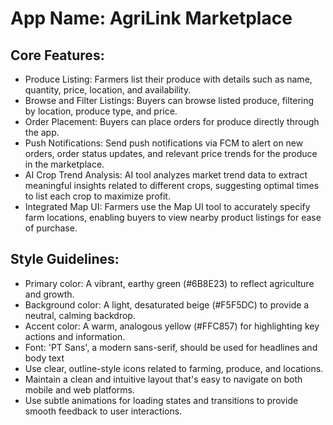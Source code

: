 # **App Name**: AgriLink Marketplace

## Core Features:

- Produce Listing: Farmers list their produce with details such as name, quantity, price, location, and availability.
- Browse and Filter Listings: Buyers can browse listed produce, filtering by location, produce type, and price.
- Order Placement: Buyers can place orders for produce directly through the app.
- Push Notifications: Send push notifications via FCM to alert on new orders, order status updates, and relevant price trends for the produce in the marketplace.
- AI Crop Trend Analysis: AI tool analyzes market trend data to extract meaningful insights related to different crops, suggesting optimal times to list each crop to maximize profit.
- Integrated Map UI: Farmers use the Map UI tool to accurately specify farm locations, enabling buyers to view nearby product listings for ease of purchase.

## Style Guidelines:

- Primary color: A vibrant, earthy green (#6B8E23) to reflect agriculture and growth.
- Background color: A light, desaturated beige (#F5F5DC) to provide a neutral, calming backdrop.
- Accent color: A warm, analogous yellow (#FFC857) for highlighting key actions and information.
- Font: 'PT Sans', a modern sans-serif, should be used for headlines and body text
- Use clear, outline-style icons related to farming, produce, and locations.
- Maintain a clean and intuitive layout that's easy to navigate on both mobile and web platforms.
- Use subtle animations for loading states and transitions to provide smooth feedback to user interactions.